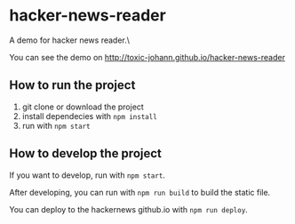 # hacker-news-reader

A demo for hacker news reader.\

You can see the demo on http://toxic-johann.github.io/hacker-news-reader

## How to run the project

1. git clone or download the project
2. install dependecies with `npm install`
3. run with `npm start`

## How to develop the project

If you want to develop, run with `npm start`.

After developing, you can run with `npm run build` to build the static file.

You can deploy to the hackernews github.io with `npm run deploy`.